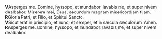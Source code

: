 **V**Asperges me. Domine, hyssopo, et mundabor: lavabis me, et super
nivem dealbabor. Miserere mei, Deus, secundum magnam misericordiam
tuam.\
**R**Gloria Patri, et Filio, et Spiritui Sancto.\
**V**Sicut erat in principio, et nunc, et semper, et in sæcula
sæculorum. Amen.\
**R**Asperges me. Domine, hyssopo, et mundabor: lavabis me, et super
nivem dealbabor.
